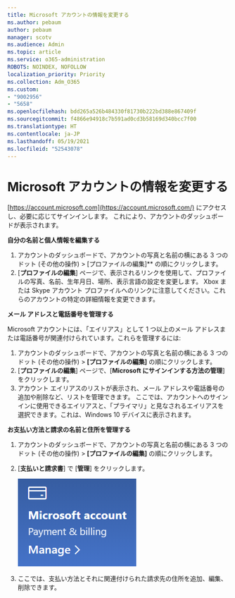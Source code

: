 ```yaml
---
title: Microsoft アカウントの情報を変更する
ms.author: pebaum
author: pebaum
manager: scotv
ms.audience: Admin
ms.topic: article
ms.service: o365-administration
ROBOTS: NOINDEX, NOFOLLOW
localization_priority: Priority
ms.collection: Adm_O365
ms.custom:
- "9002956"
- "5658"
ms.openlocfilehash: bdd265a526b484330f81730b222bd388e867409f
ms.sourcegitcommit: f4866e94918c7b591ad0cd3b58169d340bcc7f00
ms.translationtype: HT
ms.contentlocale: ja-JP
ms.lasthandoff: 05/19/2021
ms.locfileid: "52543078"
---
```

# <a name="change-my-microsoft-account-information"></a>Microsoft アカウントの情報を変更する

[https://account.microsoft.com](https://account.microsoft.com/) にアクセスし、必要に応じてサインインします。 これにより、アカウントのダッシュボードが表示されます。  

**自分の名前と個人情報を編集する**

1. アカウントのダッシュボードで、アカウントの写真と名前の横にある 3 つのドット (その他の操作) > [プロファイルの編集]** の順にクリックします。
2. [**プロファイルの編集**] ページで、表示されるリンクを使用して、プロファイルの写真、名前、生年月日、場所、表示言語の設定を変更します。 Xbox または Skype アカウント プロファイルへのリンクに注意してください。これらのアカウントの特定の詳細情報を変更できます。

**メール アドレスと電話番号を管理する**

Microsoft アカウントには、「エイリアス」として 1 つ以上のメール アドレスまたは電話番号が関連付けられています。これらを管理するには:

1. アカウントのダッシュボードで、アカウントの写真と名前の横にある 3 つのドット (その他の操作) > **[プロファイルの編集]** の順にクリックします。
2. [**プロファイルの編集**] ページで、[**Microsoft にサインインする方法の管理**] をクリックします。 
3. アカウント エイリアスのリストが表示され、メール アドレスや電話番号の追加や削除など、リストを管理できます。 ここでは、アカウントへのサインインに使用できるエイリアスと、「プライマリ」と見なされるエイリアスを選択できます。これは、Windows 10 デバイスに表示されます。

**お支払い方法と請求の名前と住所を管理する** 

1. アカウントのダッシュボードで、アカウントの写真と名前の横にある 3 つのドット (その他の操作) > **[プロファイルの編集]** の順にクリックします。
2. [**支払いと請求書**] で [**管理**] をクリックします。

    ![支払いと請求を管理する](media/manage-account.png)

3. ここでは、支払い方法とそれに関連付けられた請求先の住所を追加、編集、削除できます。 
